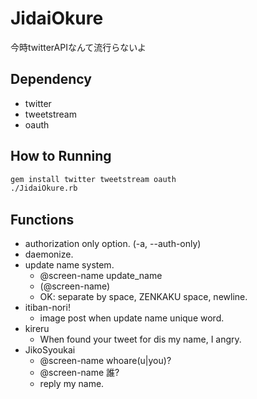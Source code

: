JidaiOkure
==========

今時twitterAPIなんて流行らないよ

## Dependency

* twitter
* tweetstream
* oauth

## How to Running

``` bash
gem install twitter tweetstream oauth
./JidaiOkure.rb
```

## Functions

* authorization only option. (-a, --auth-only)
* daemonize.
* update name system.
  * @screen-name update_name <name>
  * <name>(@screen-name)
  * OK: separate by space, ZENKAKU space, newline.
* itiban-nori!
  * image post when update name unique word.
* kireru
  * When found your tweet for dis my name, I angry.
* JikoSyoukai
  * @screen-name whoare(u|you)?
  * @screen-name 誰?
  * reply my name.
